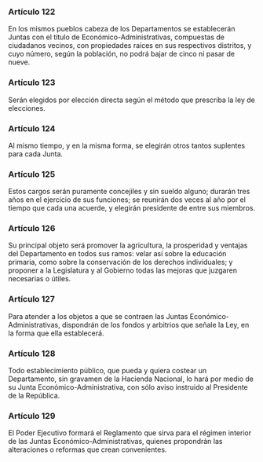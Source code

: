 ### Artículo 122 ###

En los mismos pueblos cabeza de los Departamentos se establecerán Juntas con el título de Económico-Administrativas, compuestas de ciudadanos vecinos, con propiedades raíces en sus respectivos distritos, y cuyo número, según la población, no podrá bajar de cinco ni pasar de nueve.

### Artículo 123 ###

Serán elegidos por elección directa según el método que prescriba la ley de elecciones.

### Artículo 124 ###

Al mismo tiempo, y en la misma forma, se elegirán otros tantos suplentes para cada Junta.

### Artículo 125 ###

Estos cargos serán puramente concejiles y sin sueldo alguno; durarán tres años en el ejercicio de sus funciones; se reunirán dos veces al año por el tiempo que cada una acuerde, y elegirán presidente de entre sus miembros.

### Artículo 126 ###

Su principal objeto será promover la agricultura, la prosperidad y ventajas del Departamento en todos sus ramos: velar así sobre la educación primaria, como sobre la conservación de los derechos individuales; y proponer a la Legislatura y al Gobierno todas las mejoras que juzgaren necesarias o útiles.

### Artículo 127 ###

Para atender a los objetos a que se contraen las Juntas Económico-Administrativas, dispondrán de los fondos y arbitrios que señale la Ley, en la forma que ella establecerá.

### Artículo 128 ###

Todo establecimiento público, que pueda y quiera costear un Departamento, sin gravamen de la Hacienda Nacional, lo hará por medio de su Junta Económico-Administrativa, con sólo aviso instruido al Presidente de la República.

### Artículo 129 ###

El Poder Ejecutivo formará el Reglamento que sirva para el régimen interior de las Juntas Económico-Administrativas, quienes propondrán las alteraciones o reformas que crean convenientes.
